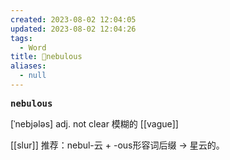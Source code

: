 ```yaml
---
created: 2023-08-02 12:04:05
updated: 2023-08-02 12:04:26
tags:
  - Word
title: 📖nebulous
aliases:
  - null
---
```


<pre><strong>nebulous</strong></pre>
[ˈnebjələs]
adj. not clear 模糊的
[[vague]]

[[slur]]
推荐：nebul-云 + -ous形容词后缀 → 星云的。